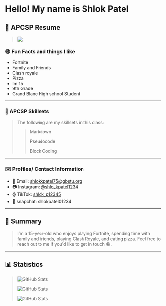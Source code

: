 # Hello! My name is Shlok Patel 
## 📜 APCSP Resume

> ![](https://komarev.com/ghpvc/?username=shlokpate12&color=FB9905)


### 😄 Fun Facts and things I like

* Fortnite
* Family and Friends
* Clash royale
* Pizza
* Im 15
* 9th Grade
* Grand Blanc High school Student 

_____________________________________________________

### 🔨 APCSP Skillsets

> The following are my skillsets in this class:
>
>> Markdown
>> 
>> Pseudocode
>> 
>> Block Coding


___________________________________________________

### ✉️ Profiles/ Contact Information

* 📨 Email: shlokkpatel75@gbstu.org
* 📷 Instagram: [@shlo_kpatel1234](https://www.instagram.com/shlo_kpatel1234/)
* ⌚ TikTok: [shlok_p12345](https://www.tiktok.com/@shlok_p12345)
* 👻 snapchat: shlokpatel01234

____________________________________________________

## 📝 Summary 

> I’m a 15-year-old who enjoys playing Fortnite, spending time with family and friends, playing Clash Royale, and eating pizza. Feel free to reach out to me if you'd like to get in touch 😀.

___________________________________________________

## 📊 Statistics 

> ![GitHub Stats](https://github-readme-streak-stats.herokuapp.com/?user=Shlokpatel12&theme=synthwave&hide_border=true)
>
>![GitHub Stats](https://github-readme-stats.vercel.app/api/top-langs/?username=Shlokpatel12&theme=synthwave&show_icons=true&hide_border=true&layout=compact)
>
>![GitHub Stats](https://github-readme-stats.vercel.app/api?username=Shlokpatel12&theme=synthwave&show_icons=true&hide_border=true&count_private=true)
